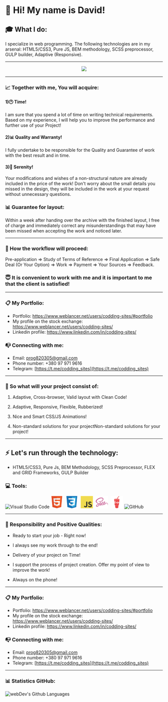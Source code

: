 <!--⏱🏆📌📈🕐📊😤📋📭🌱⚡️🎯🔧😇✨👋🙈🎓💻💗-->

# 👋 Hi! My name is David!

## 🎓 What I do:

I specialize in web programming. The following technologies are in my arsenal: HTML5/CSS3, Pure JS, BEM methodology, SCSS preprocessor, GULP builder, Adaptive (Responsive).

---

<p align="center">
  <img src="https://readme-typing-svg.demolab.com/?lines=🙈+Hey+There!;✨+It's+Time+To+Turn+Dreams+Into+Achievements!...;💗+Nice+To+Meet+You!&font=Fira%20Code&center=true&width=800&height=50&duration=3000&pause=500&font-weight=700&fons-size=50">
</p>

---

### 📈 Together with me, You will acquire:

#### 1)🕐 Time! 
I am sure that you spend a lot of time on writing technical requirements. Based on my experience, I will help you to improve the performance and further use of your Project!

#### 2)📊 Quality and Warranty!
I fully undertake to be responsible for the Quality and Guarantee of work with the best result and in time.

#### 3)😤 Serenity!
Your modifications and wishes of a non-structural nature are already included in the price of the work! Don't worry about the small details you missed in the design, they will be included in the work at your request without unnecessary questions.

### 📊 Guarantee for layout:
Within a week after handing over the archive with the finished layout, I free of charge and immediately correct any misunderstandings that may have been missed when accepting the work and noticed later.

---

### 🔧 How the workflow will proceed:
Pre-application => Study of Terms of Reference => Final Application => Safe Deal (Or Your Option) => Work => Payment => Your Sources => Feedback.

### 😇 It is convenient to work with me and it is important to me that the client is satisfied!

---

### 📋 My Portfolio:

- Portfolio: https://www.weblancer.net/users/codding-sites/#portfolio
- My profile on the stock exchange: https://www.weblancer.net/users/codding-sites/
- Linkedin profile: https://www.linkedin.com/in/codding-sites/


### 📭 Connecting with me:

- Email: prog820305@gmail.com
- Phone number: +380 97 971 9616
- Telegram: [https://t.me/codding_sites](https://t.me/codding_sites)
  
---

### 🌱 So what will your project consist of:

1) Adaptive, Cross-browser, Valid layout with Clean Code!

2) Adaptive, Responsive, Flexible, Rubberized!

3) Nice and Smart CSS/JS Animations!

4) Non-standard solutions for your projectNon-standard solutions for your project!

---

## ⚡️ Let's run through the technology:

- HTML5/CSS3, Pure Js, BEM Methodology, SCSS Preprocessor, FLEX and GRID Frameworks, GULP Builder

### 💻 Tools:
<div>
  <img alt="Visual Studio Code" width="40px" src="https://cdn.jsdelivr.net/gh/devicons/devicon/icons/vscode/vscode-original.svg" />
  <img src="https://github.com/devicons/devicon/blob/master/icons/html5/html5-original.svg" title="html5" alt="html5" width="40" height="40"/>&nbsp
  <img src="https://github.com/devicons/devicon/blob/master/icons/css3/css3-original.svg" title="css" alt="css" width="40" height="40"/>&nbsp
  <img src="https://github.com/devicons/devicon/blob/master/icons/javascript/javascript-original.svg" title="javascript" alt="javascript" width="40" height="40"/>&nbsp
  <img src="https://github.com/devicons/devicon/blob/master/icons/sass/sass-original.svg" title="sass/scss" alt="sass/scss" width="40" height="40"/>&nbsp
  <img src="https://raw.githubusercontent.com/devicons/devicon/master/icons/gulp/gulp-plain.svg" title="gulp" alt="gulp" width="40" height="40" />
  <img alt="GitHub" width="40px" src="https://user-images.githubusercontent.com/3369400/139447912-e0f43f33-6d9f-45f8-be46-2df5bbc91289.png" />
</div>

---

### 🎯 Responsibility and Positive Qualities:

- Ready to start your job - Right now!

- I always see my work through to the end!

- Delivery of your project on Time!

- I support the process of project creation. Offer my point of view to improve the work!

- Always on the phone!

---

### 📋 My Portfolio:

- Portfolio: https://www.weblancer.net/users/codding-sites/#portfolio
- My profile on the stock exchange: https://www.weblancer.net/users/codding-sites/
- Linkedin profile: https://www.linkedin.com/in/codding-sites/
  

### 📭 Connecting with me:

- Email: prog820305@gmail.com
- Phone number: +380 97 971 9616
- Telegram: [https://t.me/codding_sites](https://t.me/codding_sites)

---

### 📊 Statistics GitHub:

<img height="195px" alt="webDev's Github Languages" src="https://github-readme-stats-sigma-five.vercel.app/api/top-langs/?username=codding-sites&layout=compact&theme=vision-friendly-dark" />
